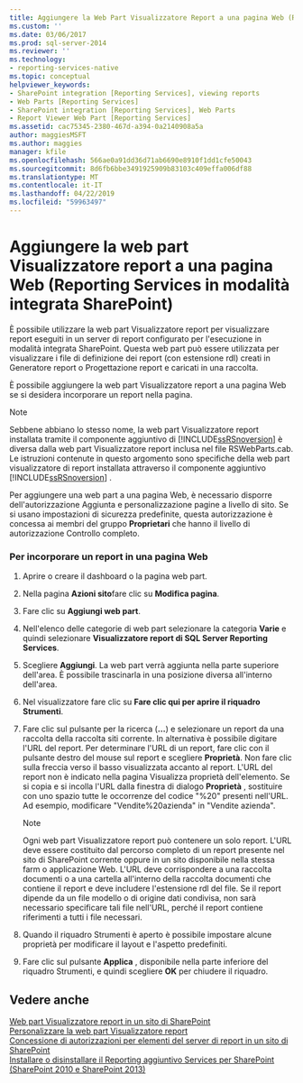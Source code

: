 ```yaml
---
title: Aggiungere la Web Part Visualizzatore Report a una pagina Web (Reporting Services in modalità integrata SharePoint) | Microsoft Docs
ms.custom: ''
ms.date: 03/06/2017
ms.prod: sql-server-2014
ms.reviewer: ''
ms.technology:
- reporting-services-native
ms.topic: conceptual
helpviewer_keywords:
- SharePoint integration [Reporting Services], viewing reports
- Web Parts [Reporting Services]
- SharePoint integration [Reporting Services], Web Parts
- Report Viewer Web Part [Reporting Services]
ms.assetid: cac75345-2380-467d-a394-0a2140908a5a
author: maggiesMSFT
ms.author: maggies
manager: kfile
ms.openlocfilehash: 566ae0a91dd36d71ab6690e8910f1dd1cfe50043
ms.sourcegitcommit: 8d6fb6bbe3491925909b83103c409effa006df88
ms.translationtype: MT
ms.contentlocale: it-IT
ms.lasthandoff: 04/22/2019
ms.locfileid: "59963497"
---
```

# <a name="add-the-report-viewer-web-part-to-a-web-page-reporting-services-in-sharepoint-integrated-mode"></a>Aggiungere la web part Visualizzatore report a una pagina Web (Reporting Services in modalità integrata SharePoint)
  È possibile utilizzare la web part Visualizzatore report per visualizzare report eseguiti in un server di report configurato per l'esecuzione in modalità integrata SharePoint. Questa web part può essere utilizzata per visualizzare i file di definizione dei report (con estensione rdl) creati in Generatore report o Progettazione report e caricati in una raccolta.  
  
 È possibile aggiungere la web part Visualizzatore report a una pagina Web se si desidera incorporare un report nella pagina.  
  
> [!NOTE]  
>  Sebbene abbiano lo stesso nome, la web part Visualizzatore report installata tramite il componente aggiuntivo di [!INCLUDE[ssRSnoversion](../../includes/ssrsnoversion-md.md)] è diversa dalla web part Visualizzatore report inclusa nel file RSWebParts.cab. Le istruzioni contenute in questo argomento sono specifiche della web part visualizzatore di report installata attraverso il componente aggiuntivo [!INCLUDE[ssRSnoversion](../../includes/ssrsnoversion-md.md)] .  
  
 Per aggiungere una web part a una pagina Web, è necessario disporre dell'autorizzazione Aggiunta e personalizzazione pagine a livello di sito. Se si usano impostazioni di sicurezza predefinite, questa autorizzazione è concessa ai membri del gruppo **Proprietari** che hanno il livello di autorizzazione Controllo completo.  
  
### <a name="to-embed-a-report-in-a-web-page"></a>Per incorporare un report in una pagina Web  
  
1.  Aprire o creare il dashboard o la pagina web part.  
  
2.  Nella pagina **Azioni sito**fare clic su **Modifica pagina**.  
  
3.  Fare clic su **Aggiungi web part**.  
  
4.  Nell'elenco delle categorie di web part selezionare la categoria **Varie** e quindi selezionare **Visualizzatore report di SQL Server Reporting Services**.  
  
5.  Scegliere **Aggiungi**. La web part verrà aggiunta nella parte superiore dell'area. È possibile trascinarla in una posizione diversa all'interno dell'area.  
  
6.  Nel visualizzatore fare clic su **Fare clic qui per aprire il riquadro Strumenti**.  
  
7.  Fare clic sul pulsante per la ricerca (**...**) e selezionare un report da una raccolta della raccolta siti corrente. In alternativa è possibile digitare l'URL del report. Per determinare l'URL di un report, fare clic con il pulsante destro del mouse sul report e scegliere **Proprietà**. Non fare clic sulla freccia verso il basso visualizzata accanto al report. L'URL del report non è indicato nella pagina Visualizza proprietà dell'elemento. Se si copia e si incolla l'URL dalla finestra di dialogo **Proprietà** , sostituire con uno spazio tutte le occorrenze del codice "%20" presenti nell'URL. Ad esempio, modificare "Vendite%20azienda" in "Vendite azienda".  
  
    > [!NOTE]  
    >  Ogni web part Visualizzatore report può contenere un solo report. L'URL deve essere costituito dal percorso completo di un report presente nel sito di SharePoint corrente oppure in un sito disponibile nella stessa farm o applicazione Web. L'URL deve corrispondere a una raccolta documenti o a una cartella all'interno della raccolta documenti che contiene il report e deve includere l'estensione rdl del file. Se il report dipende da un file modello o di origine dati condivisa, non sarà necessario specificare tali file nell'URL, perché il report contiene riferimenti a tutti i file necessari.  
  
8.  Quando il riquadro Strumenti è aperto è possibile impostare alcune proprietà per modificare il layout e l'aspetto predefiniti.  
  
9. Fare clic sul pulsante **Applica** , disponibile nella parte inferiore del riquadro Strumenti, e quindi scegliere **OK** per chiudere il riquadro.  
  
## <a name="see-also"></a>Vedere anche  
 [Web part Visualizzatore report in un sito di SharePoint](../report-viewer-web-part-on-a-sharepoint-site.md)   
 [Personalizzare la web part Visualizzatore report](../customize-the-report-viewer-web-part.md)   
 [Concessione di autorizzazioni per elementi del server di report in un sito di SharePoint](../security/granting-permissions-on-report-server-items-on-a-sharepoint-site.md)   
 [Installare o disinstallare il Reporting aggiuntivo Services per SharePoint &#40;SharePoint 2010 e SharePoint 2013&#41;](../install-windows/install-or-uninstall-the-reporting-services-add-in-for-sharepoint.md)  
  
  
